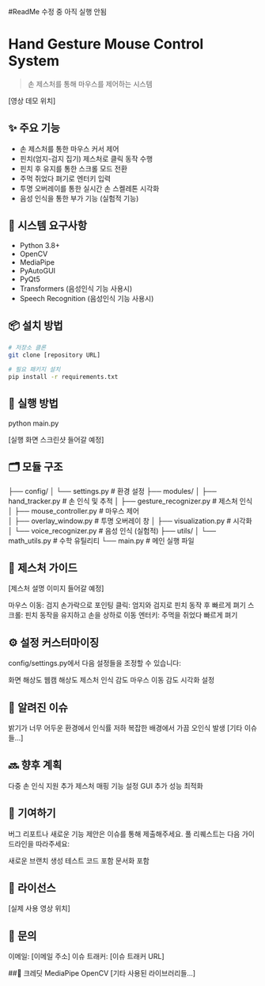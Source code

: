 #ReadMe 수정 중 아직 실행 안됨

# Hand Gesture Mouse Control System
> 손 제스처를 통해 마우스를 제어하는 시스템

[영상 데모 위치]

## ✨ 주요 기능
- 손 제스처를 통한 마우스 커서 제어
- 핀치(엄지-검지 집기) 제스처로 클릭 동작 수행  
- 핀치 후 유지를 통한 스크롤 모드 전환
- 주먹 쥐었다 펴기로 엔터키 입력
- 투명 오버레이를 통한 실시간 손 스켈레톤 시각화
- 음성 인식을 통한 부가 기능 (실험적 기능)

## 🔧 시스템 요구사항
- Python 3.8+
- OpenCV
- MediaPipe 
- PyAutoGUI
- PyQt5
- Transformers (음성인식 기능 사용시)
- Speech Recognition (음성인식 기능 사용시)

## 📦 설치 방법
```bash
# 저장소 클론
git clone [repository URL]

# 필요 패키지 설치  
pip install -r requirements.txt
```
## 🚀 실행 방법
python main.py

[실행 화면 스크린샷 들어갈 예정]

## 🗂 모듈 구조
├── config/
│   └── settings.py         # 환경 설정
├── modules/
│   ├── hand_tracker.py     # 손 인식 및 추적
│   ├── gesture_recognizer.py # 제스처 인식
│   ├── mouse_controller.py   # 마우스 제어  
│   ├── overlay_window.py     # 투명 오버레이 창
│   ├── visualization.py      # 시각화
│   └── voice_recognizer.py   # 음성 인식 (실험적)
├── utils/
│   └── math_utils.py       # 수학 유틸리티
└── main.py                 # 메인 실행 파일

## 👋 제스처 가이드
[제스처 설명 이미지 들어갈 예정]

마우스 이동: 검지 손가락으로 포인팅
클릭: 엄지와 검지로 핀치 동작 후 빠르게 펴기
스크롤: 핀치 동작을 유지하고 손을 상하로 이동
엔터키: 주먹을 쥐었다 빠르게 펴기

## ⚙️ 설정 커스터마이징
config/settings.py에서 다음 설정들을 조정할 수 있습니다:

화면 해상도
웹캠 해상도
제스처 인식 감도
마우스 이동 감도
시각화 설정

## 🐛 알려진 이슈
밝기가 너무 어두운 환경에서 인식률 저하
복잡한 배경에서 가끔 오인식 발생
[기타 이슈들...]

## 🔜 향후 계획
 다중 손 인식 지원
 추가 제스처 매핑 기능
 설정 GUI 추가
 성능 최적화

## 🤝 기여하기
버그 리포트나 새로운 기능 제안은 이슈를 통해 제출해주세요.
풀 리퀘스트는 다음 가이드라인을 따라주세요:

새로운 브랜치 생성
테스트 코드 포함
문서화 포함

## 📜 라이선스
[실제 사용 영상 위치]

## 💬 문의
이메일: [이메일 주소]
이슈 트래커: [이슈 트래커 URL]

##🙏 크레딧
MediaPipe
OpenCV
[기타 사용된 라이브러리들...]

